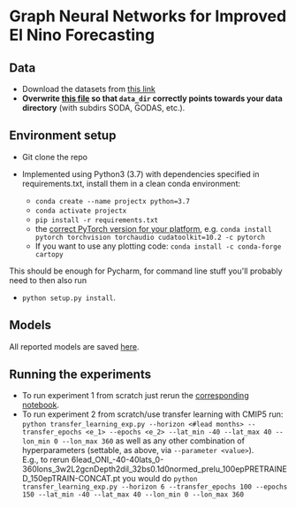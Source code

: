 # Graph Neural Networks for Improved El Nino Forecasting
## Data
- Download the datasets from [this link](https://drive.google.com/drive/folders/15L2cvpAQv_c6c6gmJ8RnR2tQ_mHQR9Oz?usp=sharing)
- **Overwrite [this file](hyperparams_and_args.py) so that ``data_dir`` correctly points towards your data directory** (with subdirs SODA, GODAS, etc.).

## Environment setup
- Git clone the repo 

- Implemented using Python3 (3.7) with dependencies specified in requirements.txt, install them in a clean conda environment: <br>
    - ``conda create --name projectx python=3.7`` <br>
    - ``conda activate projectx`` <br>
    - ``pip install -r requirements.txt``
    - the [correct PyTorch version for your platform](https://pytorch.org/get-started/locally/]), e.g. ``conda install pytorch torchvision torchaudio cudatoolkit=10.2 -c pytorch``
    - If you want to use any plotting code: ``conda install -c conda-forge cartopy``

This should be enough for Pycharm, for command line stuff you'll probably need to then also run

- ``python setup.py install``.


## Models
All reported models are saved [here](models).

## Running the experiments
- To run experiment 1 from scratch just rerun the [corresponding notebook](experiment1.ipynb).
- To run experiment 2 from scratch/use transfer learning with CMIP5 run:
    ``python transfer_learning_exp.py --horizon <#lead months> --transfer_epochs <e_1> --epochs <e_2> --lat_min -40 --lat_max 40 --lon_min 0 --lon_max 360``
      as well as any other combination of hyperparameters (settable, as above, via ``--parameter <value>``).
      <br>
      E.g., to rerun 6lead_ONI_-40-40lats_0-360lons_3w2L2gcnDepth2dil_32bs0.1d0normed_prelu_100epPRETRAINED_150epTRAIN-CONCAT.pt
      you would do ``python transfer_learning_exp.py --horizon 6 --transfer_epochs 100 --epochs 150 --lat_min -40 --lat_max 40 --lon_min 0 --lon_max 360``
      